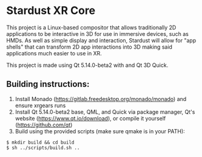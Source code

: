 # Stardust XR Core

This project is a Linux-based compositor that allows traditionally 2D applications to be interactive in 3D for use in immersive devices, such as HMDs. As well as simple display and interaction, Stardust will allow for "app shells" that can transform 2D app interactions into 3D making said applications much easier to use in XR.

This project is made using Qt 5.14.0-beta2 with and Qt 3D Quick.

## Building instructions:

1. Install Monado (https://gitlab.freedesktop.org/monado/monado) and ensure xrgears runs
2. Install Qt 5.14.0-beta2 base, QML, and Quick via package manager, Qt's website (https://www.qt.io/download), or compile it yourself (https://github.com/qt)
3. Build using the provided scripts (make sure qmake is in your PATH):
```
$ mkdir build && cd build
$ sh ../scripts/build.sh ..
```

